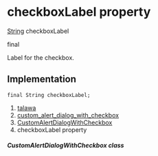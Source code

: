 
<div>

# checkboxLabel property

</div>


[String](https://api.flutter.dev/flutter/dart-core/String-class.html)
checkboxLabel


final




Label for the checkbox.



## Implementation

``` language-dart
final String checkboxLabel;
```







1.  [talawa](../../index.md)
2.  [custom_alert_dialog_with_checkbox](../../widgets_custom_alert_dialog_with_checkbox/)
3.  [CustomAlertDialogWithCheckbox](../../widgets_custom_alert_dialog_with_checkbox/CustomAlertDialogWithCheckbox-class.md)
4.  checkboxLabel property

##### CustomAlertDialogWithCheckbox class







